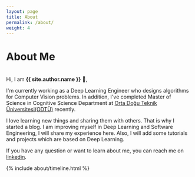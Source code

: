 ```yaml
---
layout: page
title: About
permalink: /about/
weight: 4
---
```


# **About Me**

<br>Hi, I am **{{ site.author.name }}** :wave:,<br>

I'm currently working as a Deep Learning Engineer who designs algorithms for Computer Vision problems. In addition, I've completed Master of Science in Cognitive Science Department at [Orta Doğu Teknik Üniversitesi(ODTÜ)](https://www.metu.edu.tr/) recently.

I love learning new things and sharing them with others. That is why I started a blog. I am improving myself in Deep Learning and Software Engineering, I will share my experience here. Also, I will add some tutorials and projects which are based on Deep Learning.

If you have any question or want to learn about me, you can reach me on [linkedin](https://www.linkedin.com/in/sefaburakokcu/).

{% include about/timeline.html %}
